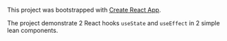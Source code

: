 This project was bootstrapped with [Create React App](https://github.com/facebook/create-react-app).

The project demonstrate 2 React hooks `useState` and `useEffect` in 2 simple lean components.